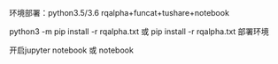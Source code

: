 
环境部署：python3.5/3.6 rqalpha+funcat+tushare+notebook

python3 -m pip install -r rqalpha.txt 或 pip install -r rqalpha.txt 部署环境

开启jupyter notebook 或 notebook
